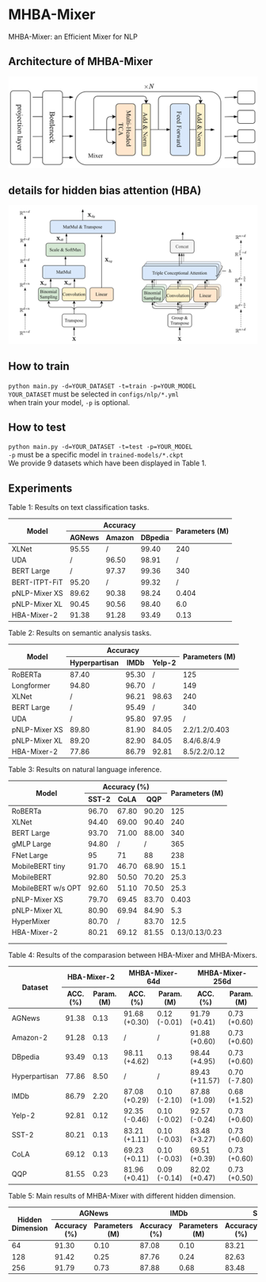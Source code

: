# MHBA-Mixer
MHBA-Mixer: an Efficient Mixer for NLP

## Architecture of MHBA-Mixer
![Arcitecture of MHBA-Mixer](./figure/MHBA-Mixer.jpg)
## details for hidden bias attention (HBA)
![(left) hidden bias attention (HBA), (right) Multi-Head HBA with n heads](./figure/Multi-Head%20HBA.jpg)

## How to train
`python main.py -d=YOUR_DATASET -t=train -p=YOUR_MODEL`  
`YOUR_DATASET` must be selected in `configs/nlp/*.yml`  
when train your model, `-p` is optional.

## How to test
`python main.py -d=YOUR_DATASET -t=test -p=YOUR_MODEL`  
`-p` must be a specific model in  `trained-models/*.ckpt`  
We provide 9 datasets which have been displayed in Table 1. 
## Experiments

Table 1: Results on text classification tasks.
<table>
<thead>
  <tr>
    <th rowspan="2">Model</th>
    <th colspan="3">Accuracy</th>
    <th rowspan="2">Parameters (M)</th>
  </tr>
  <tr>
    <th>AGNews</th>
    <th>Amazon</th>
    <th>DBpedia</th>
  </tr>
</thead>
<tbody>
  <tr>
    <td>XLNet</td>
    <td>95.55</td>
    <td>/</td>
    <td>99.40</td>
    <td>240</td>
  </tr>
  <tr>
    <td>UDA</td>
    <td>/</td>
    <td>96.50</td>
    <td>98.91</td>
    <td>/</td>
  </tr>
  <tr>
    <td>BERT Large</td>
    <td>/</td>
    <td>97.37</td>
    <td>99.36</td>
    <td>340</td>
  </tr>
  <tr>
    <td>BERT-ITPT-FiT</td>
    <td>95.20</td>
    <td>/</td>
    <td>99.32</td>
    <td>/</td>
  </tr>
  <tr>
    <td>pNLP-Mixer XS</td>
    <td>89.62</td>
    <td>90.38</td>
    <td>98.24</td>
    <td>0.404</td>
  </tr>
  <tr>
    <td>pNLP-Mixer XL</td>
    <td>90.45</td>
    <td>90.56</td>
    <td>98.40</td>
    <td>6.0</td>
  </tr>
  <tr>
    <td>HBA-Mixer-2</td>
    <td>91.38</td>
    <td>91.28</td>
    <td>93.49</td>
    <td>0.13</td>
  </tr>

  </tr>
</tbody>
</table>

Table 2: Results on semantic analysis tasks.
<table>
<thead>
  <tr>
    <th rowspan="2">Model</th>
    <th colspan="3">Accuracy</th>
    <th rowspan="2">Parameters (M)</th>
  </tr>
  <tr>
    <th>Hyperpartisan</th>
    <th>IMDb</th>
    <th>Yelp-2</th>
  </tr>
</thead>
<tbody>
  <tr>
    <td>RoBERTa</td>
    <td>87.40</td>
    <td>95.30</td>
    <td>/</td>
    <td>125</td>
  </tr>
  <tr>
    <td>Longformer</td>
    <td>94.80</td>
    <td>96.70</td>
    <td>/</td>
    <td>149</td>
  </tr>
  <tr>
    <td>XLNet</td>
    <td>/</td>
    <td>96.21</td>
    <td>98.63</td>
    <td>240</td>
  </tr>
  <tr>
    <td>BERT Large</td>
    <td>/</td>
    <td>95.49</td>
    <td>/</td>
    <td>340</td>
  </tr>
  <tr>
    <td>UDA</td>
    <td>/</td>
    <td>95.80</td>
    <td>97.95</td>
    <td>/</td>
  </tr>
  <tr>
    <td>pNLP-Mixer XS</td>
    <td>89.80</td>
    <td>81.90</td>
    <td>84.05</td>
    <td>2.2/1.2/0.403</td>
  </tr>
  <tr>
    <td>pNLP-Mixer XL</td>
    <td>89.20</td>
    <td>82.90</td>
    <td>84.05</td>
    <td>8.4/6.8/4.9</td>
  </tr>
  <tr>
    <td>HBA-Mixer-2</td>
    <td>77.86</td>
    <td>86.79</td>
    <td>92.81</td>
    <td>8.5/2.2/0.12</td>
  </tr>
</tbody>
</table>
  
Table 3: Results on natural language inference.
<table>
<thead>
  <tr>
    <th rowspan="2">Model</th>
    <th colspan="3">Accuracy (%)</th>
    <th rowspan="2">Parameters (M)</th>
  </tr>
  <tr>
    <th>SST-2</th>
    <th>CoLA</th>
    <th>QQP</th>
  </tr>
</thead>
<tbody>
  <tr>
    <td>RoBERTa</td>
    <td>96.70</td>
    <td>67.80</td>
    <td>90.20</td>
    <td>125</td>
  </tr>
  <tr>
    <td>XLNet</td>
    <td>94.40</td>
    <td>69.00</td>
    <td>90.40</td>
    <td>240</td>
  </tr>
  <tr>
    <td>BERT Large</td>
    <td>93.70</td>
    <td>71.00</td>
    <td>88.00</td>
    <td>340</td>
  </tr>
  <tr>
    <td>gMLP Large</td>
    <td>94.80</td>
    <td>/</td>
    <td>/</td>
    <td>365</td>
  </tr>
  <tr>
    <td>FNet Large</td>
    <td>95</td>
    <td>71</td>
    <td>88</td>
    <td>238</td>
  </tr>
  <tr>
    <td>MobileBERT tiny</td>
    <td>91.70</td>
    <td>46.70</td>
    <td>68.90</td>
    <td>15.1</td>
  </tr>
  <tr>
    <td>MobileBERT</td>
    <td>92.80</td>
    <td>50.50</td>
    <td>70.20</td>
    <td>25.3</td>
  </tr>
  <tr>
    <td>MobileBERT w/s OPT</td>
    <td>92.60</td>
    <td>51.10</td>
    <td>70.50</td>
    <td>25.3</td>
  </tr>
  <tr>
    <td>pNLP-Mixer XS</td>
    <td>79.70</td>
    <td>69.45</td>
    <td>83.70</td>
    <td>0.403</td>
  </tr>
  <tr>
    <td>pNLP-Mixer XL</td>
    <td>80.90</td>
    <td>69.94</td>
    <td>84.90</td>
    <td>5.3</td>
  </tr>
  <tr>
    <td>HyperMixer</td>
    <td>80.70</td>
    <td>/</td>
    <td>83.70</td>
    <td>12.5</td>
  </tr>
  <tr>
    <td>HBA-Mixer-2</td>
    <td>80.21</td>
    <td>69.12</td>
    <td>81.55</td>
    <td>0.13/0.13/0.23</td>
  </tr>
  <tr>
    <td></td>
    <td></td>
    <td></td>
    <td></td>
    <td></td>
  </tr>
  <tr>
    <td></td>
    <td></td>
    <td></td>
    <td></td>
    <td></td>
  </tr>
</tbody>
</table>

Table 4: Results of the comparasion between HBA-Mixer and MHBA-Mixers.  
<table>
<thead>
  <tr>
    <th rowspan="2">Dataset</th>
    <th colspan="2">HBA-Mixer-2</th>
    <th colspan="2">MHBA-Mixer-64d</th>
    <th colspan="2">MHBA-Mixer-256d</th>
  </tr>
  <tr>
    <th>ACC. (%)</th>
    <th>Param. (M)</th>
    <th>ACC. (%)</th>
    <th>Param. (M)</th>
    <th>ACC. (%)</th>
    <th>Param. (M)</th>
  </tr>
</thead>
<tbody>
  <tr>
    <td>AGNews</td>
    <td>91.38</td>
    <td>0.13</td>
    <td>91.68 (+0.30)</td>
    <td>0.12 (-0.01)</td>
    <td>91.79 (+0.41)</td>
    <td>0.73 (+0.60)</td>
  </tr>
  <tr>
    <td>Amazon-2</td>
    <td>91.28</td>
    <td>0.13</td>
    <td>/</td>
    <td>/</td>
    <td>91.88 (+0.60)</td>
    <td>0.73 (+0.60)</td>
  </tr>
  <tr>
    <td>DBpedia</td>
    <td>93.49</td>
    <td>0.13</td>
    <td>98.11 (+4.62)</td>
    <td>0.13</td>
    <td>98.44 (+4.95)</td>
    <td>0.73 (+0.60)</td>
  </tr>
  <tr>
    <td>Hyperpartisan</td>
    <td>77.86</td>
    <td>8.50</td>
    <td>/</td>
    <td>/</td>
    <td>89.43 (+11.57)</td>
    <td>0.70 (-7.80)</td>
  </tr>
  <tr>
    <td>IMDb</td>
    <td>86.79</td>
    <td>2.20</td>
    <td>87.08 (+0.29)</td>
    <td>0.10 (-2.10)</td>
    <td>87.88 (+1.09)</td>
    <td>0.68 (+1.52)</td>
  </tr>
  <tr>
    <td>Yelp-2</td>
    <td>92.81</td>
    <td>0.12</td>
    <td>92.35 (-0.46)</td>
    <td>0.10 (-0.02)</td>
    <td>92.57 (-0.24)</td>
    <td>0.73 (+0.60)</td>
  </tr>
  <tr>
    <td>SST-2</td>
    <td>80.21</td>
    <td>0.13</td>
    <td>83.21 (+1.11)</td>
    <td>0.10 (-0.03)</td>
    <td>83.48 (+3.27)</td>
    <td>0.73 (+0.60)</td>
  </tr>
  <tr>
    <td>CoLA</td>
    <td>69.12</td>
    <td>0.13</td>
    <td>69.23 (+0.11)</td>
    <td>0.10 (-0.03)</td>
    <td>69.51 (+0.39)</td>
    <td>0.73 (+0.60)</td>
  </tr>
  <tr>
    <td>QQP</td>
    <td>81.55</td>
    <td>0.23</td>
    <td>81.96 (+0.41)</td>
    <td>0.09 (-0.14)</td>
    <td>82.02 (+0.47)</td>
    <td>0.73 (+0.50)</td>
  </tr>
</tbody>
</table>
 
Table 5: Main results of MHBA-Mixer with different hidden dimension.  
  
<table>
<thead>
  <tr>
    <th rowspan="2">Hidden Dimension</th>
    <th colspan="2">AGNews</th>
    <th colspan="2">IMDb</th>
    <th colspan="2">SST-2</th>
  </tr>
  <tr>
    <th>Accuracy (%)</th>
    <th>Parameters (M)</th>
    <th>Accuracy (%)</th>
    <th>Parameters (M)</th>
    <th>Accuracy (%)</th>
    <th>Parameters (M)</th>
  </tr>
</thead>
<tbody>
  <tr>
    <td>64</td>
    <td>91.30</td>
    <td>0.10</td>
    <td>87.08</td>
    <td>0.10</td>
    <td>83.21</td>
    <td>0.10</td>
  </tr>
  <tr>
    <td>128</td>
    <td>91.42</td>
    <td>0.25</td>
    <td>87.76</td>
    <td>0.24</td>
    <td>82.63</td>
    <td>0.25</td>
  </tr>
  <tr>
    <td>256</td>
    <td>91.79</td>
    <td>0.73</td>
    <td>87.88</td>
    <td>0.68</td>
    <td>83.48</td>
    <td>0.73</td>
  </tr>
</tbody>
</table>  
